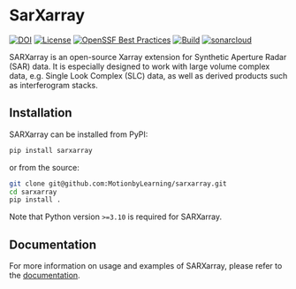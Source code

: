 # SarXarray

[![DOI](https://zenodo.org/badge/563781394.svg)](https://zenodo.org/badge/latestdoi/563781394)
[![License](https://img.shields.io/github/license/MotionbyLearning/sarxarray)](https://opensource.org/licenses/Apache-2.0)
[![OpenSSF Best Practices](https://www.bestpractices.dev/projects/7980/badge)](https://www.bestpractices.dev/projects/7980)
[![Build](https://github.com/MotionbyLearning/sarxarray/actions/workflows/build.yml/badge.svg)](https://github.com/MotionbyLearning/sarxarray/actions/workflows/build.yml)
[![sonarcloud](https://github.com/MotionbyLearning/sarxarray/actions/workflows/sonarcloud.yml/badge.svg)](https://github.com/MotionbyLearning/sarxarray/actions/workflows/sonarcloud.yml)

SARXarray is an open-source Xarray extension for Synthetic Aperture Radar (SAR) data. It is especially designed to work with large volume complex data, e.g. Single Look Complex (SLC) data, as well as derived products such as interferogram stacks. 


## Installation

SARXarray can be installed from PyPI:

```sh
pip install sarxarray
```

or from the source:

```sh
git clone git@github.com:MotionbyLearning/sarxarray.git
cd sarxarray
pip install .
```

Note that Python version `>=3.10` is required for SARXarray.

## Documentation

For more information on usage and examples of SARXarray, please refer to the [documentation](https://motionbylearning.github.io/sarxarray/).
